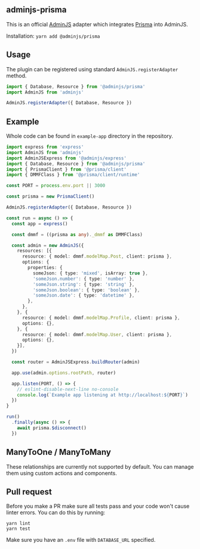 ## adminjs-prisma

This is an official [AdminJS](https://github.com/SoftwareBrothers/adminjs) adapter which integrates [Prisma](https://prisma.io/) into AdminJS.

Installation: `yarn add @adminjs/prisma`

## Usage

The plugin can be registered using standard `AdminJS.registerAdapter` method.

```typescript
import { Database, Resource } from '@adminjs/prisma'
import AdminJS from 'adminjs'

AdminJS.registerAdapter({ Database, Resource })
```

## Example

Whole code can be found in `example-app` directory in the repository.

```typescript
import express from 'express'
import AdminJS from 'adminjs'
import AdminJSExpress from '@adminjs/express'
import { Database, Resource } from '@adminjs/prisma'
import { PrismaClient } from '@prisma/client'
import { DMMFClass } from '@prisma/client/runtime'

const PORT = process.env.port || 3000

const prisma = new PrismaClient()

AdminJS.registerAdapter({ Database, Resource })

const run = async () => {
  const app = express()

  const dmmf = ((prisma as any)._dmmf as DMMFClass)

  const admin = new AdminJS({
    resources: [{
      resource: { model: dmmf.modelMap.Post, client: prisma },
      options: {
        properties: {
          someJson: { type: 'mixed', isArray: true },
          'someJson.number': { type: 'number' },
          'someJson.string': { type: 'string' },
          'someJson.boolean': { type: 'boolean' },
          'someJson.date': { type: 'datetime' },
        },
      },
    }, {
      resource: { model: dmmf.modelMap.Profile, client: prisma },
      options: {},
    }, {
      resource: { model: dmmf.modelMap.User, client: prisma },
      options: {},
    }],
  })

  const router = AdminJSExpress.buildRouter(admin)

  app.use(admin.options.rootPath, router)

  app.listen(PORT, () => {
    // eslint-disable-next-line no-console
    console.log(`Example app listening at http://localhost:${PORT}`)
  })
}

run()
  .finally(async () => {
    await prisma.$disconnect()
  })
```

## ManyToOne / ManyToMany

These relationships are currently not supported by default. You can manage them using custom actions and components.

## Pull request

Before you make a PR make sure all tests pass and your code won't cause linter errors.
You can do this by running:

```
yarn lint
yarn test
```

Make sure you have an `.env` file with `DATABASE_URL` specified.
